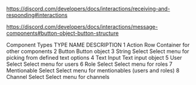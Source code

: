 https://discord.com/developers/docs/interactions/receiving-and-responding#interactions


https://discord.com/developers/docs/interactions/message-components#button-object-button-structure


Component Types
TYPE	NAME	DESCRIPTION
1	Action Row	Container for other components
2	Button	Button object
3	String Select	Select menu for picking from defined text options
4	Text Input	Text input object
5	User Select	Select menu for users
6	Role Select	Select menu for roles
7	Mentionable Select	Select menu for mentionables (users and roles)
8	Channel Select	Select menu for channels

